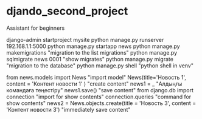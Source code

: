 # djando_second_project
Assistant for beginners

django-admin startproject mysite 
python manage.py runserver 192.168.1.1:5000 
python manage.py startapp news
python manage.py makemigrations     "migration to the list migrations"
python manage.py sqlmigrate news 0001   "show migrates"
python manage.py migrate    "migration to the database"
python manage.py shell      "python shell in venv"



from news.models import News        "import model"
News(title='Новость 1', content = 'Контент новости 1' )     "create content"
news1 = _       "Алдыңғы командаға теңестіру"
news1.save()        "save content"
from django.db import connection        "import for show contents"
connection.queries          "command for show contents"
news2 = News.objects.create(title = 'Новость 3', content = 'Контент новости 3')        "immediately save content"  

